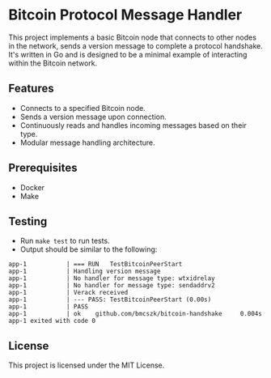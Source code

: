 # Bitcoin Protocol Message Handler

This project implements a basic Bitcoin node that connects to other nodes in the network, sends a version message to complete a protocol handshake. It's written in Go and is designed to be a minimal example of interacting within the Bitcoin network.

## Features

- Connects to a specified Bitcoin node.
- Sends a version message upon connection.
- Continuously reads and handles incoming messages based on their type.
- Modular message handling architecture.

## Prerequisites

- Docker
- Make

## Testing

- Run `make test` to run tests.
- Output should be similar to the following:
```
app-1           | === RUN   TestBitcoinPeerStart
app-1           | Handling version message
app-1           | No handler for message type: wtxidrelay
app-1           | No handler for message type: sendaddrv2
app-1           | Verack received
app-1           | --- PASS: TestBitcoinPeerStart (0.00s)
app-1           | PASS
app-1           | ok    github.com/bmcszk/bitcoin-handshake     0.004s
app-1 exited with code 0
```

## License
This project is licensed under the MIT License.